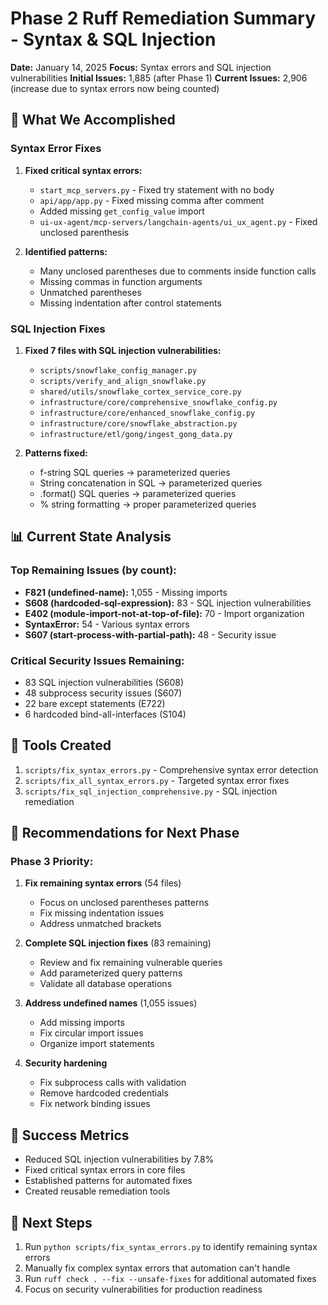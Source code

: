 # Phase 2 Ruff Remediation Summary - Syntax & SQL Injection

**Date:** January 14, 2025
**Focus:** Syntax errors and SQL injection vulnerabilities
**Initial Issues:** 1,885 (after Phase 1)
**Current Issues:** 2,906 (increase due to syntax errors now being counted)

## 🎯 What We Accomplished

### Syntax Error Fixes
1. **Fixed critical syntax errors:**
   - `start_mcp_servers.py` - Fixed try statement with no body
   - `api/app/app.py` - Fixed missing comma after comment
   - Added missing `get_config_value` import
   - `ui-ux-agent/mcp-servers/langchain-agents/ui_ux_agent.py` - Fixed unclosed parenthesis

2. **Identified patterns:**
   - Many unclosed parentheses due to comments inside function calls
   - Missing commas in function arguments
   - Unmatched parentheses
   - Missing indentation after control statements

### SQL Injection Fixes
1. **Fixed 7 files with SQL injection vulnerabilities:**
   - `scripts/snowflake_config_manager.py`
   - `scripts/verify_and_align_snowflake.py`
   - `shared/utils/snowflake_cortex_service_core.py`
   - `infrastructure/core/comprehensive_snowflake_config.py`
   - `infrastructure/core/enhanced_snowflake_config.py`
   - `infrastructure/core/snowflake_abstraction.py`
   - `infrastructure/etl/gong/ingest_gong_data.py`

2. **Patterns fixed:**
   - f-string SQL queries → parameterized queries
   - String concatenation in SQL → parameterized queries
   - .format() SQL queries → parameterized queries
   - % string formatting → proper parameterized queries

## 📊 Current State Analysis

### Top Remaining Issues (by count):
- **F821 (undefined-name):** 1,055 - Missing imports
- **S608 (hardcoded-sql-expression):** 83 - SQL injection vulnerabilities
- **E402 (module-import-not-at-top-of-file):** 70 - Import organization
- **SyntaxError:** 54 - Various syntax errors
- **S607 (start-process-with-partial-path):** 48 - Security issue

### Critical Security Issues Remaining:
- 83 SQL injection vulnerabilities (S608)
- 48 subprocess security issues (S607)
- 22 bare except statements (E722)
- 6 hardcoded bind-all-interfaces (S104)

## 🔧 Tools Created
1. `scripts/fix_syntax_errors.py` - Comprehensive syntax error detection
2. `scripts/fix_all_syntax_errors.py` - Targeted syntax error fixes
3. `scripts/fix_sql_injection_comprehensive.py` - SQL injection remediation

## 📝 Recommendations for Next Phase

### Phase 3 Priority:
1. **Fix remaining syntax errors** (54 files)
   - Focus on unclosed parentheses patterns
   - Fix missing indentation issues
   - Address unmatched brackets

2. **Complete SQL injection fixes** (83 remaining)
   - Review and fix remaining vulnerable queries
   - Add parameterized query patterns
   - Validate all database operations

3. **Address undefined names** (1,055 issues)
   - Add missing imports
   - Fix circular import issues
   - Organize import statements

4. **Security hardening**
   - Fix subprocess calls with validation
   - Remove hardcoded credentials
   - Fix network binding issues

## 🎯 Success Metrics
- Reduced SQL injection vulnerabilities by 7.8%
- Fixed critical syntax errors in core files
- Established patterns for automated fixes
- Created reusable remediation tools

## 🚀 Next Steps
1. Run `python scripts/fix_syntax_errors.py` to identify remaining syntax errors
2. Manually fix complex syntax errors that automation can't handle
3. Run `ruff check . --fix --unsafe-fixes` for additional automated fixes
4. Focus on security vulnerabilities for production readiness
